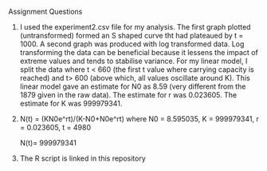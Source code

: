 Assignment Questions

1. I used the experiment2.csv file for my analysis.
   The first graph plotted (untransformed) formed an S shaped curve tht had plateaued by t = 1000. A second graph was produced with log transformed data. Log transforming the data can be beneficial because it lessens the impact of extreme values and tends to stabilise variance.
   For my linear model, I split the data where t < 660 (the first t value where carrying capacity is reached) and t> 600 (above which, all values oscillate around K). This linear model gave an estimate for N0 as 8.59 (very different from the 1879 given in the raw data). The estimate for r was 0.023605. The estimate for K was 999979341.

2. N(t) = (KN0e^rt)/(K-N0+N0e^rt)
   where N0 = 8.595035, K = 999979341, r = 0.023605, t = 4980
   
   N(t)= 999979341

3. The R script is linked in this repository

